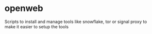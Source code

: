 # openweb
Scripts to install and manage tools like snowflake, tor or signal proxy to make it easier to setup the tools
